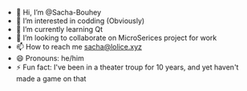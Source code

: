 - 👋 Hi, I’m @Sacha-Bouhey
- 👀 I’m interested in codding (Obviously) 
- 🌱 I’m currently learning Qt
- 💞️ I’m looking to collaborate on MicroSerices project for work
- 📫 How to reach me sacha@lolice.xyz
- 😄 Pronouns: he/him
- ⚡ Fun fact: I've been in a theater troup for 10 years, and yet haven't made a game on that 

<!---
Sacha-Bouhey/Sacha-Bouhey is a ✨ special ✨ repository because its `README.md` (this file) appears on your GitHub profile.
You can click the Preview link to take a look at your changes.
--->

